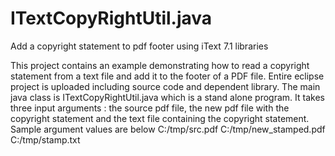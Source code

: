# ITextCopyRightUtil.java
Add a copyright statement to pdf footer using iText 7.1 libraries

This project contains an example demonstrating how to read a copyright statement from a text file and add it to the footer of a PDF file.
Entire eclipse project is uploaded including source code and dependent library. The main java class is ITextCopyRightUtil.java which is a stand alone program.
It takes three input arguments : the source pdf file, the new pdf file with the copyright statement and the text file containing the copyright statement. Sample argument values are below
C:/tmp/src.pdf C:/tmp/new_stamped.pdf C:/tmp/stamp.txt






